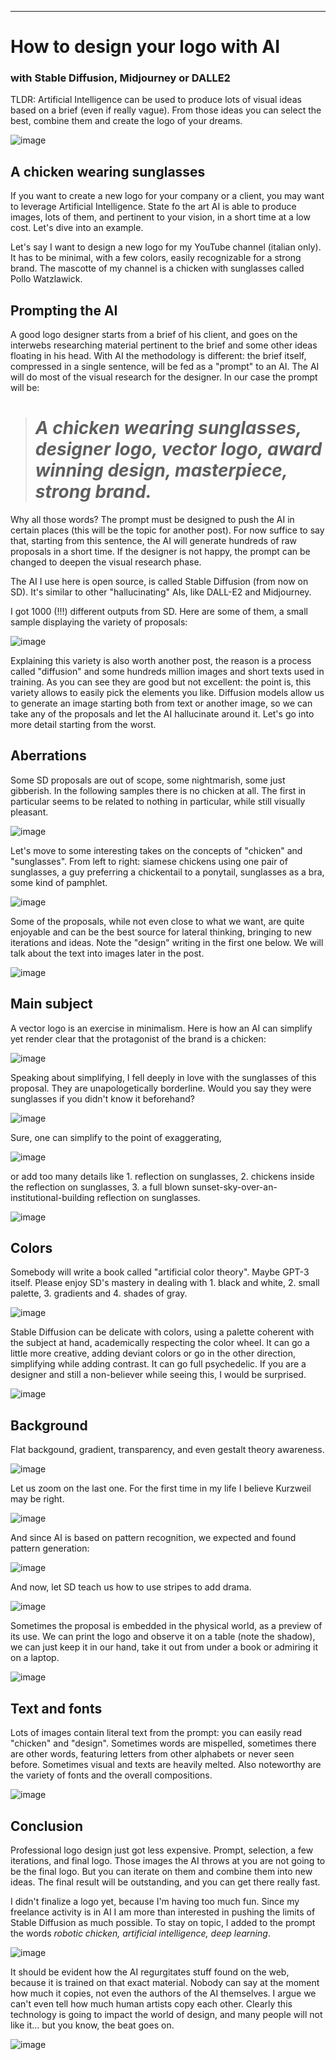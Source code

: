 ***
# How to design your logo with AI 
### with Stable Diffusion, Midjourney or DALLE2


TLDR: Artificial Intelligence can be used to produce lots of visual ideas based on a brief (even if really vague). From those ideas you can select the best, combine them and create the logo of your dreams.

![image](img/Screenshot%20from%202022-08-27%2001-41-33.png)

## A chicken wearing sunglasses

If you want to create a new logo for your company or a client, you may want to leverage Artificial Intelligence. State fo the art AI is able to produce images, lots of them, and pertinent to your vision, in a short time at a low cost. Let's dive into an example.

Let's say I want to design a new logo for my YouTube channel (italian only). It has to be minimal, with a few colors, easily recognizable for a strong brand. The mascotte of my channel is a chicken with sunglasses called Pollo Watzlawick.

## Prompting the AI

A good logo designer starts from a brief of his client, and goes on the interwebs researching material pertinent to the brief and some other ideas floating in his head. With AI the methodology is different: the brief itself, compressed in a single sentence, will be fed as a "prompt" to an AI. The AI will do most of the visual research for the designer. In our case the prompt will be:

> # *A chicken wearing sunglasses, designer logo, vector logo, award winning design, masterpiece, strong brand.*

Why all those words? The prompt must be designed to push the AI in certain places (this will be the topic for another post). For now suffice to say that, starting from this sentence, the AI will generate hundreds of raw proposals in a short time. If the designer is not happy, the prompt can be changed to deepen the visual research phase.

The AI I use here is open source, is called Stable Diffusion (from now on SD). It's similar to other "hallucinating" AIs, like DALL-E2 and Midjourney.

I got 1000 (!!!) different outputs from SD. Here are some of them, a small sample displaying the variety of proposals:

![image](img/Screenshot%20from%202022-08-27%2001-38-13.png)

Explaining this variety is also worth another post, the reason is a process called "diffusion" and some hundreds million images and short texts used in training. As you can see they are good but not excellent: the point is, this variety allows to easily pick the elements you like. Diffusion models allow us to generate an image starting both from text or another image, so we can take any of the proposals and let the AI hallucinate around it. Let's go into more detail starting from the worst.

## Aberrations

Some SD proposals are out of scope, some nightmarish, some just gibberish. In the following samples there is no chicken at all. The first in particular seems to be related to nothing in particular, while still visually pleasant.

![image](img/Screenshot%20from%202022-08-27%2001-59-41.png)

Let's move to some interesting takes on the concepts of "chicken" and "sunglasses". From left to right: siamese chickens using one pair of sunglasses, a guy preferring a chickentail to a ponytail, sunglasses as a bra, some kind of pamphlet.

![image](img/Screenshot%20from%202022-08-27%2002-17-23.png)

Some of the proposals, while not even close to what we want, are quite enjoyable and can be the best source for lateral thinking, bringing to new iterations and ideas. Note the "design" writing in the first one below. We will talk about the text into images later in the post.

![image](img/Screenshot%20from%202022-08-27%2002-08-07.png)

## Main subject

A vector logo is an exercise in minimalism. Here is how an AI can simplify yet render clear that the protagonist of the brand is a chicken:

![image](img/Screenshot%20from%202022-08-27%2003-44-35.png)

Speaking about simplifying, I fell deeply in love with the sunglasses of this proposal. They are unapologetically borderline. Would you say they were sunglasses if you didn't know it beforehand?

![image](img/Screenshot%20from%202022-08-27%2003-49-01.png)



Sure, one can simplify to the point of exaggerating,

![image](img/Screenshot%20from%202022-08-27%2003-41-56.png)

or add too many details like 1. reflection on sunglasses, 2. chickens inside the reflection on sunglasses, 3. a full blown sunset-sky-over-an-institutional-building reflection on sunglasses.

![image](img/Screenshot%20from%202022-08-27%2004-12-40.png)


## Colors

Somebody will write a book called "artificial color theory". Maybe GPT-3 itself. Please enjoy SD's mastery in dealing with 1. black and white, 2. small palette, 3. gradients and 4. shades of gray.

![image](img/Screenshot%20from%202022-08-27%2002-29-46.png)



Stable Diffusion can be delicate with colors, using a palette coherent with the subject at hand, academically respecting the color wheel. It can go a little more creative, adding deviant colors or go in the other direction, simplifying while adding contrast. It can go full psychedelic. If you are a designer and still a non-believer while seeing this, I would be surprised.

![image](img/Screenshot%20from%202022-08-27%2002-36-20.png)

## Background

Flat backgound, gradient, transparency, and even gestalt theory awareness.

![image](img/Screenshot%20from%202022-08-27%2003-13-20.png)


Let us zoom on the last one. For the first time in my life I believe Kurzweil may be right.

![image](img/Screenshot%20from%202022-08-27%2003-14-46.png)

And since AI is based on pattern recognition, we expected and found pattern generation:


![image](img/Screenshot%20from%202022-08-27%2003-05-28.png)


And now, let SD teach us how to use stripes to add drama.


![image](img/Screenshot%20from%202022-08-27%2002-53-17.png)

Sometimes the proposal is embedded in the physical world, as a preview of its use. We can print the logo and observe it on a table (note the shadow), we can just keep it in our hand, take it out from under a book or admiring it on a laptop.

![image](img/Screenshot%20from%202022-08-27%2002-55-27.png)

## Text and fonts

Lots of images contain literal text from the prompt: you can easily read "chicken" and "design". Sometimes words are mispelled, sometimes there are other words, featuring letters from other alphabets or never seen before. Sometimes visual and texts are heavily melted. Also noteworthy are the variety of fonts and the overall compositions.

![image](img/Screenshot%20from%202022-08-27%2003-30-33.png)

## Conclusion

Professional logo design just got less expensive. Prompt, selection, a few iterations, and final logo. Those images the AI throws at you are not going to be the final logo. But you can iterate on them and combine them into new ideas. The final result will be outstanding, and you can get there really fast.

I didn't finalize a logo yet, because I'm having too much fun. Since my freelance activity is in AI I am more than interested in pushing the limits of Stable Diffusion as much possible. To stay on topic, I added to the prompt the words *robotic chicken, artificial intelligence, deep learning*. 

![image](img/Screenshot%20from%202022-08-27%2014-35-51.png)


It should be evident how the AI regurgitates stuff found on the web, because it is trained on that exact material. Nobody can say at the moment how much it copies, not even the authors of the AI themselves. I argue we can't even tell how much human artists copy each other. Clearly this technology is going to impact the world of design, and many people will not like it... but you know, the beat goes on.

![image](img/Screenshot%20from%202022-08-27%2014-37-42.png)
